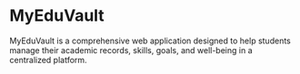 # MyEduVault
MyEduVault is a comprehensive web application designed to help students manage their academic records, skills, goals, and well-being in a centralized platform.
